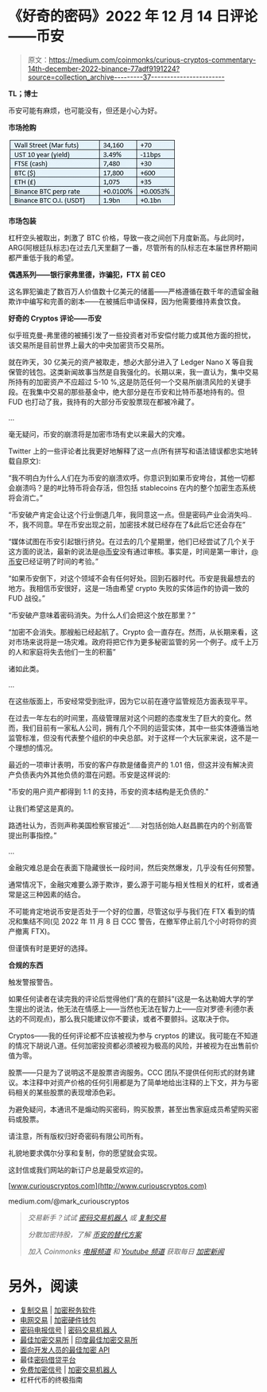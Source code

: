 # 《好奇的密码》2022 年 12 月 14 日评论——币安

> 原文：<https://medium.com/coinmonks/curious-cryptos-commentary-14th-december-2022-binance-77adf9191224?source=collection_archive---------37----------------------->

**TL；博士**

币安可能有麻烦，也可能没有，但还是小心为好。

**市场抢购**

![](img/c2feaf54ed6010cb04c63330e098ff1a.png)

**市场包装**

杠杆空头被取出，刺激了 BTC 价格，导致一夜之间创下月度新高。与此同时，ARG(阿根廷队标志)在过去几天里翻了一番，尽管所有的队标志在本届世界杯期间都严重低于我的希望。

**偶遇系列——银行家弗里德，诈骗犯，FTX 前 CEO**

这名罪犯骗走了数百万人价值数十亿美元的储蓄——严格遵循在数千年的遗留金融欺诈中编写和完善的剧本——在被捕后申请保释，因为他需要维持素食饮食。

**好奇的 Cryptos 评论——币安**

似乎班克曼-弗里德的被捕引发了一些投资者对币安偿付能力或其他方面的担忧，该交易所是目前世界上最大的中央加密货币交易所。

就在昨天，30 亿美元的资产被取走，想必大部分进入了 Ledger Nano X 等自我保管的钱包。这类新闻故事当然是自我强化的。长期以来，我一直认为，集中交易所持有的加密资产不应超过 5-10 %,这是防范任何一个交易所崩溃风险的关键手段。在我集中交易的那些基金中，绝大部分是在币安和比特币基地持有的。但 FUD 也打动了我，我持有的大部分币安股票现在都被冷藏了。

…

毫无疑问，币安的崩溃将是加密市场有史以来最大的灾难。

Twitter 上的一些评论者比我更好地解释了这一点(所有拼写和语法错误都忠实地转载自原文):

“我不明白为什么人们在为币安的崩溃欢呼。你意识到如果币安垮台，其他一切都会崩溃吗？是的#比特币将会存活，但包括 stablecoins 在内的整个加密生态系统将会消亡。”

“币安破产肯定会让这个行业倒退几年，我同意这一点。但是密码产业会消失吗..不，我不同意。早在币安出现之前，加密技术就已经存在了&此后它还会存在”

“媒体试图在币安引起银行挤兑。在过去的几个星期里，他们已经尝试了几个关于这方面的说法，最新的说法是[@币安](https://twitter.com/binance)没有通过审核。事实是，时间是第一审计，[@币安](https://twitter.com/binance)已经证明了时间的考验。”

“如果币安倒下，对这个领域不会有任何好处。回到石器时代。币安是我最想去的地方。我相信币安很好，这是一场由希望 crypto 失败的实体运作的协调一致的 FUD 战役。”

“币安破产意味着密码消失。为什么人们会把这个放在那里？”

“加密不会消失。那艘船已经起航了。Crypto 会一直存在。然而，从长期来看，这对市场来说将是一场灾难。政府将把它作为更多秘密监管的另一个例子。成千上万的人和家庭将失去他们一生的积蓄”

诸如此类。

…

在这些版面上，币安经常受到批评，因为它以前在遵守监管规范方面表现平平。

在过去一年左右的时间里，高级管理层对这个问题的态度发生了巨大的变化。然而，我们目前有一家私人公司，拥有几个不同的运营实体，其中一些实体遵循当地监管标准，但没有代表整个组织的中央总部。对于这样一个大玩家来说，这不是一个理想的情况。

最近的一项审计表明，币安的客户存款是储备资产的 1.01 倍，但这并没有解决资产负债表内外其他负债的潜在问题。币安是这样说的:

"币安的用户资产都得到 1:1 的支持，币安的资本结构是无负债的."

让我们希望这是真的。

路透社认为，否则声称美国检察官接近“……对包括创始人赵昌鹏在内的个别高管提出刑事指控。”

…

金融灾难总是会在表面下隐藏很长一段时间，然后突然爆发，几乎没有任何预警。

通常情况下，金融灾难要么源于欺诈，要么源于可能与相关性相关的杠杆，或者通常是这三种因素的结合。

不可能肯定地说币安是否处于一个好的位置，尽管这似乎与我们在 FTX 看到的情况和集结不同(见 2022 年 11 月 8 日 CCC 警告，在撤军停止前几个小时将你的资产撤离 FTX)。

但谨慎有时是更好的选择。

**合规的东西**

触发警报警告。

如果任何读者在读完我的评论后觉得他们“真的在颤抖”(这是一名达勒姆大学的学生提出的说法，他无法在情感上——当然也无法在智力上——应对罗德·利德尔表达的不同观点)，那么我只能建议你不要读，或者不要颤抖。这取决于你。

Cryptos——我的任何评论都不应该被视为参与 cryptos 的建议。我可能在不知道的情况下胡说八道。任何加密投资都必须被视为极高的风险，并被视为在出售前价值为零。

股票——只是为了说明这不是股票咨询服务。CCC 团队不提供任何形式的财务建议。本注释中对资产价格的任何引用都是为了简单地给出注释的上下文，并为与密码相关的某些股票的表现增添色彩。

为避免疑问，本通讯不是煽动购买密码，购买股票，甚至出售家庭成员希望购买密码或股票。

请注意，所有版权归好奇密码有限公司所有。

礼貌地要求偶尔分享和复制，你的愿望就会实现。

这封信或我们网站的新订户总是最受欢迎的。

[www.curiouscryptos.com](http://www.curiouscryptos.com)

medium.com/@mark_curiouscryptos

> *交易新手？试试* [*密码交易机器人*](/coinmonks/crypto-trading-bot-c2ffce8acb2a) *或* [*复制交易*](/coinmonks/top-10-crypto-copy-trading-platforms-for-beginners-d0c37c7d698c)
> 
> *分散加密持股，了解* [*币安的替代方案*](https://coincodecap.com/binance-alternatives)
> 
> *加入 Coinmonks* [*电报频道*](https://t.me/coincodecap) *和* [*Youtube 频道*](https://www.youtube.com/c/coinmonks/videos) *获取每日* [*加密新闻*](http://coincodecap.com/)

# 另外，阅读

*   [复制交易](/coinmonks/top-10-crypto-copy-trading-platforms-for-beginners-d0c37c7d698c) | [加密税务软件](/coinmonks/crypto-tax-software-ed4b4810e338)
*   [电网交易](https://coincodecap.com/grid-trading) | [加密硬件钱包](/coinmonks/the-best-cryptocurrency-hardware-wallets-of-2020-e28b1c124069)
*   [密码电报信号](/coinmonks/top-3-telegram-channels-for-crypto-traders-in-2021-8385f4411ff4) | [密码交易机器人](/coinmonks/crypto-trading-bot-c2ffce8acb2a)
*   [最佳加密交易所](/coinmonks/crypto-exchange-dd2f9d6f3769) | [印度最佳加密交易所](/coinmonks/bitcoin-exchange-in-india-7f1fe79715c9)
*   [面向开发人员的最佳加密 API](/coinmonks/best-crypto-apis-for-developers-5efe3a597a9f)
*   最佳[密码借贷平台](/coinmonks/top-5-crypto-lending-platforms-in-2020-that-you-need-to-know-a1b675cec3fa)
*   [免费加密信号](/coinmonks/free-crypto-signals-48b25e61a8da) | [加密交易机器人](/coinmonks/crypto-trading-bot-c2ffce8acb2a)
*   杠杆代币的终极指南